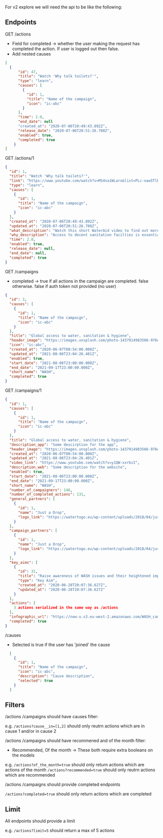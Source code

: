 For v2 explore we will need the api to be like the following:

## Endpoints

GET /actions 

- Field for completed -> whether the user making the request has completed the action. If user is logged out then false.
- Add nested causes

```json
[
  {
      "id": 47,
      "title": "Watch 'Why talk toilets?'",
      "type": "learn",
      "causes": [
        {
          "id": 1,
          "title": "Name of the campaign",
          "icon": "ic-abc"
        }
      ],
      "time": 2.0,
      "end_date": null
      "created_at": "2020-07-06T20:49:43.892Z",
      "release_date": "2020-07-06T20:51:26.708Z",
      "enabled": true,
      "completed": true
    }
]
```

GET /actions/1

```json
{
  "id": 1,
  "title": "Watch 'Why talk toilets?'",
  "link": "https://www.youtube.com/watch?v=MS4va1WLaro&list=PLc-oawSTlDS1PfrZZVSRDs4s1nPcVeaEM&index=8",
  "type": "learn",
  "causes": [
    {
      "id": 1,
      "title": "Name of the campaign",
      "icon": "ic-abc"
    }
  ],
  "created_at": "2020-07-06T20:49:43.892Z",
  "updated_at": "2020-07-06T20:51:26.708Z",
  "what_description": "Watch this short WaterAid video to find out more about access to decent toilets and the impacts of poor sanitation facilities.",
  "why_description": "Access to decent sanitation facilties is essential for almost every aspect of life. By learning more about the issue we will be in a stronger position to advocate for universal access to WASH and to take effective action.",
  "time": 2.0,
  "enabled": true,
  "release_date": null,
  "end_date": null,
  "completed": true
}
```

GET /campaigns

- completed -> true if all actions in the campaign are completed. false otherwise. false if auth token not provided (no user)

```json
{
  "id": 3,
  "causes": [
    {
      "id": 1,
      "title": "Name of the campaign",
      "icon": "ic-abc"
    }
  ],
  "title": "Global access to water, sanitation & hygiene",
  "header_image": "https://images.unsplash.com/photo-1437914983566-976d85602771?ixlib=rb-1.2.1&ixid=eyJhcHBfaWQiOjEyMDd9&auto=format&fit=crop&w=1050&q=80",
  "icon": "ic-abc",
  "created_at": "2020-06-07T00:54:00.000Z",
  "updated_at": "2021-08-06T23:04:26.401Z",
  "enabled": true,
  "start_date": "2021-08-06T23:00:00.000Z",
  "end_date": "2021-09-17T23:00:00.000Z",
  "short_name": "WASH",
  "completed": true
}
```

GET /campaigns/1

```json
{
  "id": 1,
  "causes": [
    {
      "id": 1,
      "title": "Name of the campaign",
      "icon": "ic-abc"
    }
  ],
  "title": "Global access to water, sanitation & hygiene",
  "description_app": "Some descirption for the app",
  "header_image": "https://images.unsplash.com/photo-1437914983566-976d85602771?ixlib=rb-1.2.1&ixid=eyJhcHBfaWQiOjEyMDd9&auto=format&fit=crop&w=1050&q=80",
  "created_at": "2020-06-07T00:54:00.000Z",
  "updated_at": "2021-08-06T23:04:26.401Z",
  "video_link": "https://www.youtube.com/watch?v=y1QW-xxrbsI",
  "description_web": "Some description for the website",
  "enabled": true,
  "start_date": "2021-08-06T23:00:00.000Z",
  "end_date": "2021-09-17T23:00:00.000Z",
  "short_name": "WASH",
  "number_of_campaigners": 146,
  "number_of_completed_actions": 131,
  "general_partners": [
    {
      "id": 1,
      "name": "Just a Drop",
      "logo_link": "https://watertogo.eu/wp-content/uploads/2018/04/just-a-drop-jad-logo.jpg"
    }
  ],
  "campaign_partners": [
    {
      "id": 1,
      "name": "Just a Drop",
      "logo_link": "https://watertogo.eu/wp-content/uploads/2018/04/just-a-drop-jad-logo.jpg"
    }
  ],
  "key_aims": [
    {
      "id": 31,
      "title": "Raise awareness of WASH issues and their heightened importance during the pandemic",
      "type": "Key Aim",
      "created_at": "2020-06-28T20:07:36.627Z",
      "updated_at": "2020-06-28T20:07:36.627Z"
    }
  ],
  "actions": [
    3 actions serialized in the same way as /actions
  ],
  "infographic_url": "https://now-u.s3.eu-west-2.amazonaws.com/WASH_campaign_9630b3c467.png",
  "completed": true
}
```

/causes

- Selected is true if the user has 'joined' the cause

```json
  [
    {
      "id": 1,
      "title": "Name of the campaign",
      "icon": "ic-abc",
      "description": "Cause description",
      "selected": true
    }
  ]
```


## Filters

/actions /campaigns should have causes filter:

e.g.
`/actions?cause__in=[1,2]` should only reutrn actions which are in cause 1 and/or in cause 2


/actions /campaigns should have recommened and of the month filter:

- Recommended, Of the month -> These both require extra booleans on the models

e.g.
`/actions?of_the_month=true` should only return actions which are actions of the month
`/actions?recommended=true` should only reutrn actions which are recommended

/actions /campaigns should provide completed endpoints

`/actions?completed=true` should only return actions which are completed 

## Limit

All endpoints should provide a limit

e.g.
`/actions?limit=5` should return a max of 5 actions
